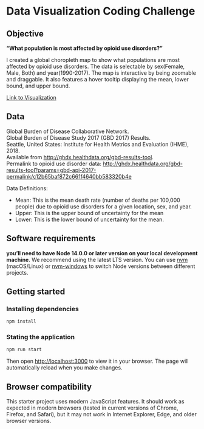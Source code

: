 # Data Visualization Coding Challenge

## Objective

**“What population is most affected by opioid use disorders?”**

I created a global choropleth map to show what populations are most affected by opioid use disorders. The data is selectable by sex(Female, Male, Both) and year(1990-2017). The map is interactive by being zoomable and draggable. It also features a hover tooltip displaying the mean, lower bound, and upper bound.

[Link to Visualization](https://musical-baklava-6dff82.netlify.app/)

## Data

Global Burden of Disease Collaborative Network.<br>
Global Burden of Disease Study 2017 (GBD 2017) Results.<br>
Seattle, United States: Institute for Health Metrics and Evaluation (IHME), 2018.<br>
Available from <http://ghdx.healthdata.org/gbd-results-tool>.<br>
Permalink to opioid use disorder data: <http://ghdx.healthdata.org/gbd-results-tool?params=gbd-api-2017-permalink/c12b65baf872c661f4640bb583320b4e>

Data Definitions:

- Mean: This is the mean death rate (number of deaths per 100,000 people) due to opioid use disorders for a given location, sex, and year.
- Upper: This is the upper bound of uncertainty for the mean
- Lower: This is the lower bound of uncertainty for the mean.

## Software requirements

**you’ll need to have Node 14.0.0 or later version on your local development machine**.
We recommend using the latest LTS version. You can use [nvm](https://github.com/creationix/nvm#installation) (macOS/Linux) or [nvm-windows](https://github.com/coreybutler/nvm-windows#node-version-manager-nvm-for-windows) to switch Node versions between different projects.

## Getting started

### Installing dependencies

```bash
npm install
```

### Stating the application

```bash
npm run start
```

Then open [http://localhost:3000](http://localhost:3000) to view it in your browser.
The page will automatically reload when you make changes.

## Browser compatibility

This starter project uses modern JavaScript features. It should work as expected in modern browsers (tested in current versions of Chrome, Firefox, and Safari), but it may not work in Internet Explorer, Edge, and older browser versions.
